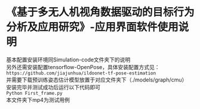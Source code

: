 # 《基于多无人机视角数据驱动的目标行为分析及应用研究》-应用界面软件使用说明

基本配置安装环境同Simulation-code文件夹下的说明            
另外还需安装配置tensorflow-OpenPose，具体安装配置方式见：            
`https://github.com/jiajunhua/ildoonet-tf-pose-estimation`             
并需要下载预训练姿态估计模型放置于对应文件夹下（./models/graph/cmu）                        
安装完毕并测试成功后运行以下代码即可       
`Python First_frame.py`                            
本文件夹下mp4为测试用例                  
